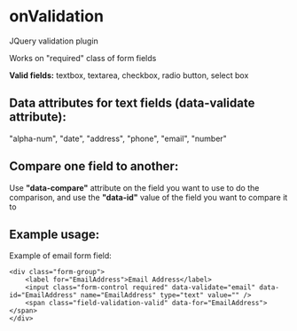 onValidation
============

JQuery validation plugin

Works on "required" class of form fields

**Valid fields:** textbox, textarea, checkbox, radio button, select box

Data attributes for text fields (data-validate attribute):
-----------------------------------------------------
"alpha-num",
"date",
"address",
"phone",
"email",
"number"

Compare one field to another: 
-------------

Use **"data-compare"** attribute on the field you want to use to do the comparison, and use the **"data-id"** value of the field you want to compare it to


Example usage: 
-------------

Example of email form field:

	<div class="form-group">
 		<label for="EmailAddress">Email Address</label>
		<input class="form-control required" data-validate="email" data-id="EmailAddress" name="EmailAddress" type="text" value="" />	
		<span class="field-validation-valid" data-for="EmailAddress"></span>
	</div>

  

